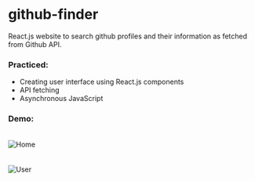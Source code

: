 # github-finder
React.js website to search github profiles and their information as fetched from Github API.

### Practiced:

* Creating user interface using React.js components
* API fetching
* Asynchronous JavaScript

### Demo:
\
![Home](https://user-images.githubusercontent.com/77956627/131302703-68524a19-4a5d-4be3-97c8-c6c09cf150c0.png)
\
\
\
![User](https://user-images.githubusercontent.com/77956627/131302711-f4bec0a4-8650-4305-b478-3f3c4a2ddc44.png)



